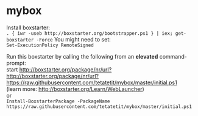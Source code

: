 # mybox

Install boxstarter:\
`. { iwr -useb http://boxstarter.org/bootstrapper.ps1 } | iex; get-boxstarter -Force`
You might need to set:\
`Set-ExecutionPolicy RemoteSigned`

Run this boxstarter by calling the following from an **elevated** command-prompt:\
start http://boxstarter.org/package/nr/url?http://boxstarter.org/package/nr/url?https://raw.githubusercontent.com/tetatetit/mybox/master/initial.ps1 \
(learn more: http://boxstarter.org/Learn/WebLauncher)\
or\
`Install-BoxstarterPackage -PackageName https://raw.githubusercontent.com/tetatetit/mybox/master/initial.ps1`
